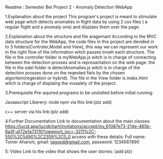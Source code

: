  Readme : Semester Bet Project 2 - Anomaly Detection WebApp

1.Explanation about the project
This program's project is meant to stimulate web page witch detects anomalies in flight data by using 2 csv files ( a regular flight and a anomaly one) and displaes them over the page.

2.Explanation about the structure and file aragemant
According to the MVC data structure for the WebApp, the code files in this project are devided in to 3 folders(Controler,Model and View), this way we can represent our work in the right flow of the information witch passes trowh each structure.
The file in the controller folder is myWebApp.js witch is in charge of connecting between the detection prosses and is represantation on the web page.
the file in the odel folder is detectAnomalies.js witch is in charge of the detection prosses done on the reqested fiels by the chosen algoritem(regeration or hybrid).
The file in the View folder is index.html witch is charge of displaing the viusalety of the project.

3.Prerequisite
Pre-aquired programs to be unstalled before initial running:

Javaascript Liberery:
node npm via this link:(plz add)

c++ server via his link:(plz add)

4:Further Documentation
Link to documentation about the main classes: https://lucid.app/lucidchart/invitations/accept/inv_61087e73-214e-485b-8a3f-a172e1a73110?viewport_loc=-3211%2C-550%2C5490%2C2359%2C0_0 access with these details: Full name: Tomer Aharoni, gmail: tagopd@gmail.com, password: 1234567890

5:  Video 
Link to the video that shows the user stories: (add plz)
